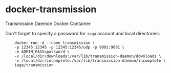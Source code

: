 docker-transmission
===================

Transmission Daemon Docker Container

Don't forget to specify a password for `iaga` account and local directories:

```
    docker run -d --name transmission \
    -p 12345:12345 -p 12345:12345/udp -p 9091:9091 \
    -e ADMIN_PASS=password \
    -v /local/dir/downloads:/var/lib/transmission-daemon/downloads \
    -v /local/dir/incomplete:/var/lib/transmission-daemon/incomplete \
    iaga/transmission
```
